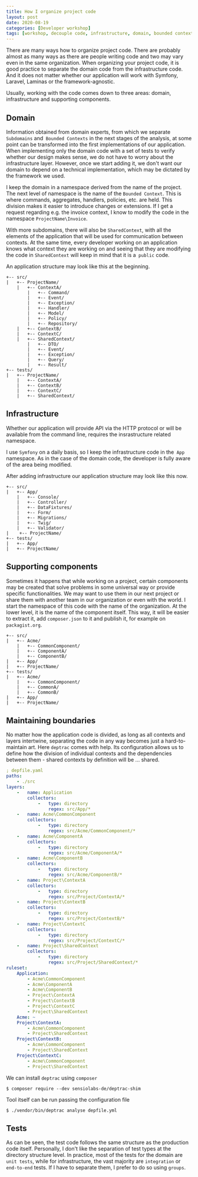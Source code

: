 ```yaml
---
title: How I organize project code
layout: post
date: 2020-08-19
categories: [Developer workshop]
tags: [workshop, decouple code, infrastructure, domain, bounded context, subdomain]
---
```


There are many ways how to organize project code. There are probably almost as many ways as there are people writing code and two may vary even in the same organization. When organizing your project code, it is good practice to separate the domain code from the infrastructure code. And it does not matter whether our application will work with Symfony, Laravel, Laminas or the framework-agnostic.

Usually, working with the code comes down to three areas: domain, infrastructure and supporting components.

## Domain

Information obtained from domain experts, from which we separate `Subdomains` and` Bounded Contexts` in the next stages of the analysis, at some point can be transformed into the first implementations of our application. When implementing only the domain code with a set of tests to verify whether our design makes sense, we do not have to worry about the infrastructure layer. However, once we start adding it, we don't want our domain to depend on a technical implementation, which may be dictated by the framework we used.

I keep the domain in a namespace derived from the name of the project. The next level of namespace is the name of the `Bounded Context`. This is where commands, aggregates, handlers, policies, etc. are held. This division makes it easier to introduce changes or extensions. If I get a request regarding e.g. the invoice context, I know to modify the code in the namespace `ProjectName\Invoice`.

With more subdomains, there will also be `SharedContext`, with all the elements of the application that will be used for communication between contexts. At the same time, every developer working on an application knows what context they are working on and seeing that they are modifying the code in `SharedContext` will keep in mind that it is a` public` code.

An application structure may look like this at the beginning.

```tree
+-- src/
|   +-- ProjectName/
    |   +-- ContextA/
        |   +-- Command/
        |   +-- Event/
        |   +-- Exception/
        |   +-- Handler/
        |   +-- Model/
        |   +-- Policy/
        |   +-- Repository/
    |   +-- ContextB/
    |   +-- ContextC/
    |   +-- SharedContext/
        |   +-- DTO/
        |   +-- Event/
        |   +-- Exception/
        |   +-- Query/
        |   +-- Result/
+-- tests/
|   +-- ProjectName/
    |   +-- ContextA/
    |   +-- ContextB/
    |   +-- ContextC/
    |   +-- SharedContext/
```

## Infrastructure

Whether our application will provide API via the HTTP protocol or will be available from the command line, requires the insrastructure related namespace.  

I use `Symfony` on a daily basis, so I keep the infrastructure code in the` App` namespace. As in the case of the domain code, the developer is fully aware of the area being modified. 

After adding infrastructure our application structure may look like this now.

```
+-- src/
|   +-- App/
    |   +-- Console/
    |   +-- Controller/
    |   +-- DataFixtures/
    |   +-- Form/
    |   +-- Migrations/
    |   +-- Twig/
    |   +-- Validator/
|    +-- ProjectName/
+-- tests/
|   +-- App/
|   +-- ProjectName/
```

## Supporting components

Sometimes it happens that while working on a project, certain components may be created that solve problems in some universal way or provide specific functionalities. We may want to use them in our next project or share them with another team in our organization or even with the world. I start the namespace of this code with the name of the organization. At the lower level, it is the name of the component itself. This way, it will be easier to extract it, add `composer.json` to it and publish it, for example on` packagist.org`.

```
+-- src/
|   +-- Acme/
    |   +-- CommonComponent/
    |   +-- ComponentA/
    |   +-- ComponentB/
|   +-- App/
|   +-- ProjectName/
+-- tests/
|   +-- Acme/
    |   +-- CommonComponent/
    |   +-- CommonA/
    |   +-- CommonB/
|   +-- App/
|   +-- ProjectName/

```

## Maintaining boundaries

No matter how the application code is divided, as long as all contexts and layers intertwine, separating the code in any way becomes just a hard-to-maintain art. Here `deptrac` comes with help. Its configuration allows us to define how  the division of individual contexts and the dependencies between them - shared contexts by definition will be ... shared.

```yaml
; depfile.yaml
paths:
    - ./src
layers:
    -   name: Application
        collectors:
            -   type: directory
                regex: src/App/*
    -   name: Acme\CommonComponent
        collectors:
            -   type: directory
                regex: src/Acme/CommonComponent/*
    -   name: Acme\ComponentA
        collectors:
            -   type: directory
                regex: src/Acme/ComponentA/*
    -   name: Acme\ComponentB
        collectors:
            -   type: directory
                regex: src/Acme/ComponentB/*
    -   name: Project\ContextA
        collectors:
            -   type: directory
                regex: src/Project/ContextA/*
    -   name: Project\ContextB
        collectors:
            -   type: directory
                regex: src/Project/ContextB/*
    -   name: Project\ContextC
        collectors:
            -   type: directory
                regex: src/Project/ContextC/*
    -   name: Project\SharedContext
        collectors:
            -   type: directory
                regex: src/Project/SharedContext/*
ruleset:
    Application:
        - Acme\CommonComponent
        - Acme\ComponentA
        - Acme\ComponentB
        - Project\ContextA
        - Project\ContextB
        - Project\ContextC
        - Project\SharedContext
    Acme: ~
    Project\ContextA:
        - Acme\CommonComponent
        - Project\SharedContext
    Project\ContextB:
        - Acme\CommonComponent
        - Project\SharedContext
    Project\ContextC:
        - Acme\CommonComponent
        - Project\SharedContext

```

We can install `deptrac` using `composer`

    $ composer require --dev sensiolabs-de/deptrac-shim

Tool itself can be run passing the configuration file

    $ ./vendor/bin/deptrac analyse depfile.yml

## Tests

As can be seen, the test code follows the same structure as the production code itself. Personally, I don't like the separation of test types at the directory structure level. In practice, most of the tests for the domain are `unit tests`, while for infrastructure, the vast majority are `integration` or `end-to-end` tests. If I have to separate them, I prefer to do so using `groups`.
